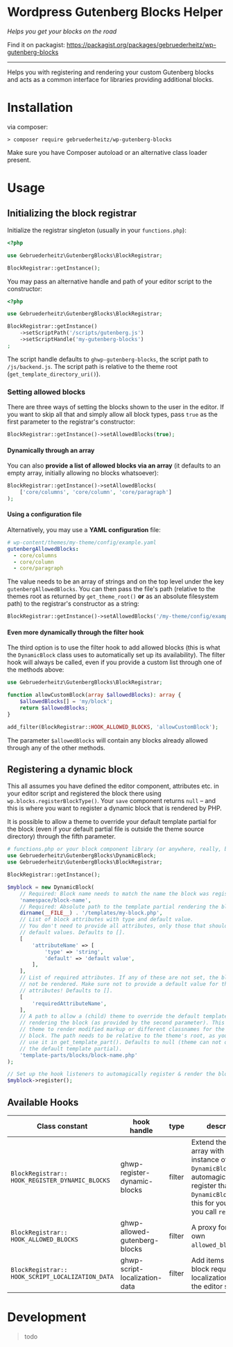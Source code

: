 # Wordpress Gutenberg Blocks Helper

_Helps you get your blocks on the road_

Find it on packagist: https://packagist.org/packages/gebruederheitz/wp-gutenberg-blocks

---

Helps you with registering and rendering your custom Gutenberg blocks and acts 
as a common interface for libraries providing additional blocks.

# Installation

via composer:
```shell
> composer require gebruederheitz/wp-gutenberg-blocks
```

Make sure you have Composer autoload or an alternative class loader present.

# Usage

## Initializing the block registrar

Initialize the registrar singleton (usually in your `functions.php`):

```php
<?php

use Gebruederheitz\GutenbergBlocks\BlockRegistrar;

BlockRegistrar::getInstance();
```

You may pass an alternative handle and path of your editor script to the 
constructor:

```php
<?php

use Gebruederheitz\GutenbergBlocks\BlockRegistrar;

BlockRegistrar::getInstance()
    ->setScriptPath('/scripts/gutenberg.js')
    ->setScriptHandle('my-gutenberg-blocks')
;
```

The script handle defaults to `ghwp-gutenberg-blocks`, the script path to
`/js/backend.js`. The script path is relative to the theme root
(`get_template_directory_uri()`).


### Setting allowed blocks

There are three ways of setting the blocks shown to the user in the editor. If
you want to skip all that and simply allow all block types, pass `true` as the 
first parameter to the registrar's constructor:

```php
BlockRegistrar::getInstance()->setAllowedBlocks(true);
```

#### Dynamically through an array

You can also **provide a list of allowed blocks via an array** (it defaults to an
empty array, initially allowing no blocks whatsoever):

```php
BlockRegistrar::getInstance()->setAllowedBlocks(
    ['core/columns', 'core/column', 'core/paragraph']
);
```

#### Using a configuration file

Alternatively, you may use a **YAML configuration** file:
```yaml
# wp-content/themes/my-theme/config/example.yaml
gutenbergAllowedBlocks:
  - core/columns
  - core/column
  - core/paragraph
```

The value needs to be an array of strings and on the top level under the key
`gutenbergAllowedBlocks`. You can then pass the file's path (relative to the
themes root as returned by `get_theme_root()` **or** as an absolute filesystem
path) to the registrar's constructor as a string:

```php
BlockRegistrar::getInstance()->setAllowedBlocks('/my-theme/config/example.yaml');
```


#### Even more dynamically through the filter hook

The third option is to use the filter hook to add allowed blocks (this is what
the `DynamicBlock` class uses to automatically set up its availability). The
filter hook will always be called, even if you provide a custom list through
one of the methods above:

```php
use Gebruederheitz\GutenbergBlocks\BlockRegistrar;

function allowCustomBlock(array $allowedBlocks): array {
    $allowedBlocks[] = 'my/block';
    return $allowedBlocks;
}

add_filter(BlockRegistrar::HOOK_ALLOWED_BLOCKS, 'allowCustomBlock');
```

The parameter `$allowedBlocks` will contain any blocks already allowed through
any of the other methods.


## Registering a dynamic block

This all assumes you have defined the editor component, attributes etc. in your
editor script and registered the block there using `wp.blocks.registerBlockType()`.
Your `save` component returns `null` – and this is where you want to register a
dynamic block that is rendered by PHP.

It is possible to allow a theme to override your default template partial for 
the block (even if your default partial file is outside the theme source 
directory) through the fifth parameter.

```php
# functions.php or your block component library (or anywhere, really, but called on every request)
use Gebruederheitz\GutenbergBlocks\DynamicBlock;
use Gebruederheitz\GutenbergBlocks\BlockRegistrar;

BlockRegistrar::getInstance();

$myblock = new DynamicBlock(
    // Required: Block name needs to match the name the block was registered with in JS
    'namespace/block-name',
    // Required: Absolute path to the template partial rendering the block
    dirname(__FILE__) . '/templates/my-block.php', 
    // List of block attributes with type and default value.
    // You don't need to provide all attributes, only those that should receive
    // default values. Defaults to [].
    [                               
        'attributeName' => [
            'type' => 'string',
            'default' => 'default value',
        ],       
    ],
    // List of required attributes. If any of these are not set, the block will 
    // not be rendered. Make sure not to provide a default value for these
    // attributes! Defaults to [].
    [
        'requiredAttributeName',
    ],
    // A path to allow a (child) theme to override the default template used for
    // rendering the block (as provided by the second parameter). This allows a 
    // theme to render modified markup or different classnames for the same
    // block. The path needs to be relative to the theme's root, as you would 
    // use it in get_template_part(). Defaults to null (theme can not override
    // the default template partial).
    'template-parts/blocks/block-name.php'
);

// Set up the hook listeners to automagically register & render the block
$myblock->register();
```

## Available Hooks

| Class constant   | hook handle  | type | description |
| ---              | --- | --- | ---|
| `BlockRegistrar::` `HOOK_REGISTER_DYNAMIC_BLOCKS` | ghwp-register-dynamic-blocks | filter | Extend the provided array with an instance of `DynamicBlock` to automagically register that block. `DynamicBlock` does this for you when you call `register()`. |
| `BlockRegistrar::` `HOOK_ALLOWED_BLOCKS` | ghwp-allowed-gutenberg-blocks | filter | A proxy for WP's own `allowed_block_types`. |
| `BlockRegistrar::` `HOOK_SCRIPT_LOCALIZATION_DATA` | ghwp-script-localization-data | filter | Add items that your block requires to the localization data for the editor script. |

# Development

> todo
